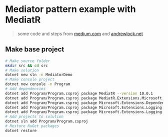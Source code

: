 # Mediator pattern example with MediatR

> some code and steps from [medium.com](https://medium.com/dotnet-hub/use-mediatr-in-asp-net-or-asp-net-core-cqrs-and-mediator-in-dotnet-how-to-use-mediatr-cqrs-aspnetcore-5076e2f2880c) and [andrewlock.net](https://andrewlock.net/using-dependency-injection-in-a-net-core-console-application/)

## Make base project

```bash
# Make source folder
mkdir src && cd src
# Make solution
dotnet new sln -n MediatorDemo
# Make console project
dotnet new console -n Program
# Add dependencies
dotnet add Program/Program.csproj package MediatR --version 10.0.1
dotnet add Program/Program.csproj package MediatR.Extensions.Microsoft.DependencyInjection --version 10.0.1
dotnet add Program/Program.csproj package Microsoft.Extensions.DependencyInjection --version 6.0.0
dotnet add Program/Program.csproj package Microsoft.Extensions.Logging --version 6.0.0
dotnet add Program/Program.csproj package Microsoft.Extensions.Logging.Console --version 6.0.0
# Add projects to solution
dotnet sln add Program/Program.csproj
# Restore NuGet packages
dotnet restore
```